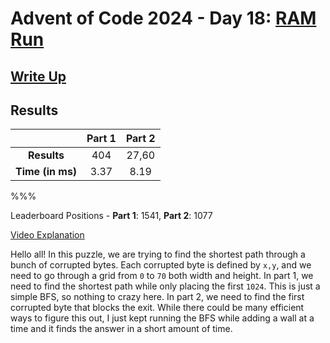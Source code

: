 # Advent of Code 2024 - Day 18: [RAM Run](https://adventofcode.com/2024/day/18)

## [Write Up](https://codingap.github.io/advent-of-code/writeups/2024/day18)

## Results

|                  | **Part 1** | **Part 2** |
| :--------------: | :--------: | :--------: |
|   **Results**    | 404 | 27,60 |
| **Time (in ms)** | 3.37 | 8.19 |

%%%

Leaderboard Positions - **Part 1**: 1541, **Part 2**: 1077

[Video Explanation](https://youtu.be/YuKxzRvhh3M)

Hello all! In this puzzle, we are trying to find the shortest path through a bunch of corrupted bytes. Each corrupted byte is defined by `x,y`, and we need to go through a grid from `0` to `70` both width and height. In part 1, we need to find the shortest path while only placing the first `1024`. This is just a simple BFS, so nothing to crazy here. In part 2, we need to find the first corrupted byte that blocks the exit. While there could be many efficient ways to figure this out, I just kept running the BFS while adding a wall at a time and it finds the answer in a short amount of time.